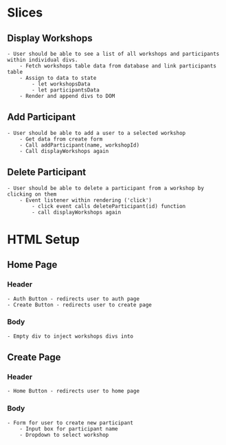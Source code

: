 # Slices

## Display Workshops

    - User should be able to see a list of all workshops and participants within individual divs.
        - Fetch workshops table data from database and link participants table
        - Assign to data to state
            - let workshopsData
            - let participantsData
        - Render and append divs to DOM

## Add Participant

    - User should be able to add a user to a selected workshop
        - Get data from create form
        - Call addParticipant(name, workshopId)
        - Call displayWorkshops again

## Delete Participant

    - User should be able to delete a participant from a workshop by clicking on them
        - Event listener within rendering ('click')
            - click event calls deleteParticipant(id) function
            - call displayWorkshops again

# HTML Setup

## Home Page

### Header

    - Auth Button - redirects user to auth page
    - Create Button - redirects user to create page

### Body

    - Empty div to inject workshops divs into

## Create Page

### Header

    - Home Button - redirects user to home page

### Body

    - Form for user to create new participant
        - Input box for participant name
        - Dropdown to select workshop
